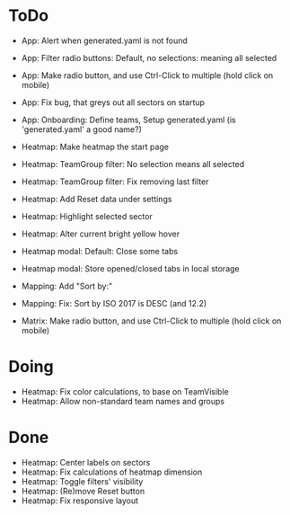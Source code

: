 # ToDo
- App: Alert when generated.yaml is not found
- App: Filter radio buttons: Default, no selections: meaning all selected
- App: Make radio button, and use Ctrl-Click to multiple (hold click on mobile)
- App: Fix bug, that greys out all sectors on startup
- App: Onboarding: Define teams, Setup generated.yaml (is 'generated.yaml' a good name?)

- Heatmap: Make heatmap the start page
- Heatmap: TeamGroup filter: No selection means all selected
- Heatmap: TeamGroup filter: Fix removing last filter
- Heatmap: Add Reset data under settings
- Heatmap: Highlight selected sector
- Heatmap: Alter current bright yellow hover

- Heatmap modal: Default: Close some tabs
- Heatmap modal: Store opened/closed tabs in local storage

- Mapping: Add "Sort by:"
- Mapping: Fix: Sort by ISO 2017 is DESC (and 12.2)

- Matrix: Make radio button, and use Ctrl-Click to multiple (hold click on mobile)

# Doing
- Heatmap: Fix color calculations, to base on TeamVisible
- Heatmap: Allow non-standard team names and groups

# Done
- Heatmap: Center labels on sectors
- Heatmap: Fix calculations of heatmap dimension
- Heatmap: Toggle filters' visibility
- Heatmap: (Re)move Reset button
- Heatmap: Fix responsive layout
